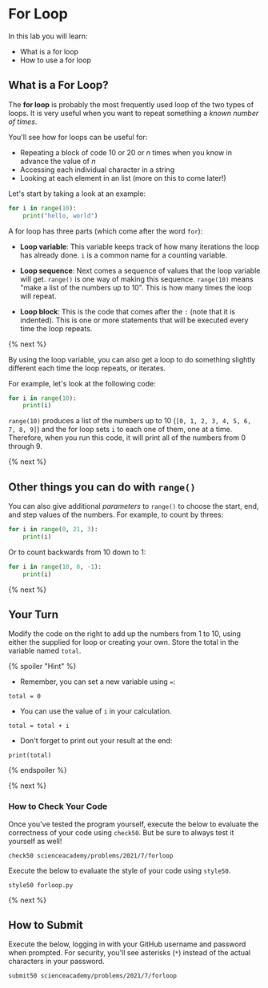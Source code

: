 # For Loop

In this lab you will learn:

- What is a for loop
- How to use a for loop

## What is a For Loop?

The **for loop** is probably the most frequently used loop of the two types of loops. It is very useful when you want to repeat something a *known number of times*.

You'll see how for loops can be useful for:
* Repeating a block of code 10 or 20 or *n* times when you know in advance the value of *n*
* Accessing each individual character in a string
* Looking at each element in an list (more on this to come later!)

Let's start by taking a look at an example:

```python
for i in range(10):
    print("hello, world")
```

A for loop has three parts (which come after the word `for`):

* **Loop variable**: This variable keeps track of how many iterations the loop has already done. `i` is a common name for a counting variable.

* **Loop sequence**: Next comes a sequence of values that the loop variable will get. `range()` is one way of making this sequence. `range(10)` means "make a list of the numbers up to 10". This is how many times the loop will repeat.

* **Loop block**: This is the code that comes after the `:` (note that it is indented). This is one or more statements that will be executed every time the loop repeats.

{% next %}

By using the loop variable, you can also get a loop to do something slightly different each time the loop repeats, or iterates.

For example, let's look at the following code:

```python
for i in range(10):
    print(i)
```

`range(10)` produces a list of the numbers up to 10 (`[0, 1, 2, 3, 4, 5, 6, 7, 8, 9]`) and the for loop sets `i` to each one of them, one at a time. Therefore, when you run this code, it will print all of the numbers from 0 through 9.

{% next %}

## Other things you can do with `range()`

You can also give additional *parameters* to `range()` to choose the start, end, and step values of the numbers. For example, to count by threes:

```python
for i in range(0, 21, 3):
    print(i)
```

Or to count backwards from 10 down to 1:

```python
for i in range(10, 0, -1):
    print(i)
```

{% next %}

## Your Turn

Modify the code on the right to add up the numbers from 1 to 10, using either the supplied for loop or creating your own. Store the total in the variable named `total`.

{% spoiler "Hint" %}

* Remember, you can set a new variable using `=`:

```
total = 0
```

* You can use the value of `i` in your calculation.

```
total = total + i
```

* Don't forget to print out your result at the end:

```
print(total)
```

{% endspoiler %}

{% next %}

### How to Check Your Code

Once you've tested the program yourself, execute the below to evaluate the correctness of your code using `check50`. But be sure to always test it yourself as well!

```
check50 scienceacademy/problems/2021/7/forloop
```

Execute the below to evaluate the style of your code using `style50`.

```
style50 forloop.py
```

{% next %}

## How to Submit

Execute the below, logging in with your GitHub username and password when prompted. For security, you'll see asterisks (`*`) instead of the actual characters in your password.

```
submit50 scienceacademy/problems/2021/7/forloop
```

